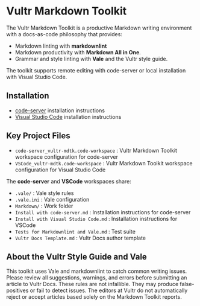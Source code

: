 # Vultr Markdown Toolkit

The Vultr Markdown Toolkit is a productive Markdown writing environment with a docs-as-code philosophy that provides:

* Markdown linting with **markdownlint**
* Markdown productivity with **Markdown All in One**.
* Grammar and style linting with **Vale** and the Vultr style guide.

The toolkit supports remote editing with code-server or local installation with Visual Studio Code. 

## Installation

* [code-server](https://github.com/vultr/vultr-mdtk/blob/integrate-vscode-w/-code-server/Markdown/Install%20with%20code-server.md) installation instructions
* [Visual Studio Code](https://github.com/vultr/vultr-mdtk/blob/integrate-vscode-w/-code-server/Markdown/Install%20with%20Visual%20Studio%20Code.md) installation instructions

## Key Project Files

* `code-server_vultr-mdtk.code-workspace` : Vultr Markdown Toolkit workspace configuration for code-server
* `VSCode_vultr-mdtk.code-workspace` : Vultr Markdown Toolkit workspace configuration for Visual Studio Code

The **code-server** and **VSCode** workspaces share:

* `.vale/` : Vale style rules
* `.vale.ini` : Vale configuration
* `Markdown/` : Work folder
* `Install with code-server.md` : Installation instructions for code-server
* `Install with Visual Studio Code.md` : Installation instructions for VSCode
* `Tests for Markdownlint and Vale.md` : Test suite
* `Vultr Docs Template.md` : Vultr Docs author template


## About the Vultr Style Guide and Vale

This toolkit uses Vale and markdownlint to catch common writing issues. Please review all suggestions, warnings, and errors before submitting an article to Vultr Docs. These rules are not infallible. They may produce false-positives or fail to detect issues. The editors at Vultr do not automatically reject or accept articles based solely on the Markdown Toolkit reports.

